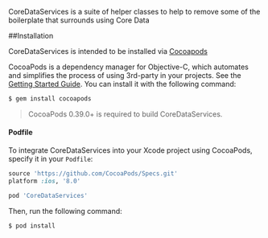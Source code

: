 CoreDataServices is a suite of helper classes to help to remove some of the boilerplate that surrounds using Core Data

##Installation

CoreDataServices is intended to be installed via [Cocoapods](https://cocoapods.org/) 

CocoaPods is a dependency manager for Objective-C, which automates and simplifies the process of using 3rd-party in your projects. See the [Getting Started Guide](https://guides.cocoapods.org/using/getting-started.html). You can install it with the following command:

```bash
$ gem install cocoapods
```

> CocoaPods 0.39.0+ is required to build CoreDataServices.

#### Podfile

To integrate CoreDataServices into your Xcode project using CocoaPods, specify it in your `Podfile`:

```ruby
source 'https://github.com/CocoaPods/Specs.git'
platform :ios, '8.0'

pod 'CoreDataServices'
```

Then, run the following command:

```bash
$ pod install
```